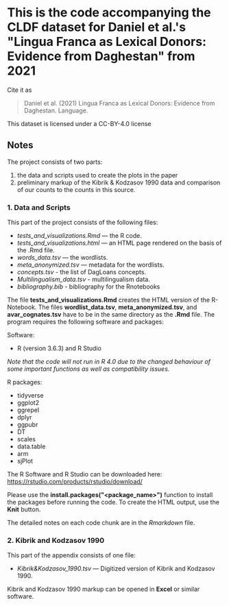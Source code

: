 # This is the code accompanying the CLDF dataset for Daniel et al.'s "Lingua Franca as Lexical Donors: Evidence from Daghestan" from 2021

Cite it as

> Daniel et al. (2021) Lingua Franca as Lexical Donors: Evidence from Daghestan. Language.

This dataset is licensed under a CC-BY-4.0 license

## Notes

The project consists of two parts:

1. the data and scripts used to create the plots in the paper
2. preliminary markup of the Kibrik & Kodzasov 1990 data and comparison of our counts to the counts in this source.

### 1. Data and Scripts

This part of the project consists of the following files:

- *tests_and_visualizations.Rmd* — the R code.
- *tests_and_visualizations.html* — an HTML page rendered on the basis of the .Rmd file.
- *words_data.tsv* — the wordlists.
- *meta_anonymized.tsv* — metadata for the wordlists.
- *concepts.tsv* - the list of DagLoans concepts.
- *Multilingualism_data.tsv* - multilingualism data.
- *bibliography.bib* - bibliography for the Rnotebooks

The file **tests_and_visualizations.Rmd** creates the HTML version of the R-Notebook. The files **wordlist_data.tsv**, **meta_anonymized.tsv**, and  **avar_cognates.tsv** have to be in the same directory as the **.Rmd** file. The program requires the following software and packages:

Software:

- R (version 3.6.3) and R Studio

*Note that the code will not run in R 4.0 due to the changed behaviour of some important functions as well as compatibility issues.*

R packages:

- tidyverse
- ggplot2
- ggrepel
- dplyr
- ggpubr
- DT
- scales
- data.table
- arm
- sjPlot

The R Software and R Studio can be downloaded here: https://rstudio.com/products/rstudio/download/

Please use the **install.packages("<package_name>")** function to install the packages before running the code. To create the HTML output, use the **Knit** button.

The detailed notes on each code chunk are in the *Rmarkdown* file.

### 2. Kibrik and Kodzasov 1990

This part of the appendix consists of one file:

- *Kibrik&Kodzasov_1990.tsv* — Digitized version of Kibrik and Kodzasov 1990.


Kibrik and Kodzasov 1990 markup can be opened in **Excel** or similar software.
